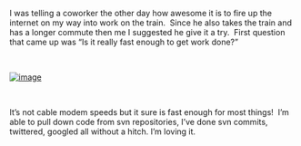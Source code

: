 I was telling a coworker the other day how awesome it is to fire up the
internet on my way into work on the train.  Since he also takes the
train and has a longer commute then me I suggested he give it a try. 
First question that came up was “Is it really fast enough to get work
done?”

 

[![image](http://ryanrinaldi.com/files/media/image/WindowsLiveWriter/MobilebroadbandFTW_7B79/image_thumb.png "image")](http://ryanrinaldi.com/files/media/image/WindowsLiveWriter/MobilebroadbandFTW_7B79/image_2.png)

 

It’s not cable modem speeds but it sure is fast enough for most things! 
I’m able to pull down code from svn repositories, I’ve done svn commits,
twittered, googled all without a hitch. I’m loving it.
